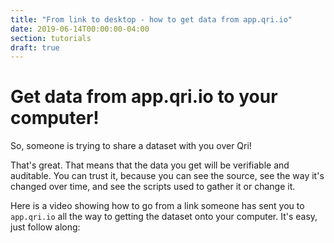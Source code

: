 ```yaml
---
title: "From link to desktop - how to get data from app.qri.io"
date: 2019-06-14T00:00:00-04:00
section: tutorials
draft: true
---
```


# Get data from app.qri.io to your computer!

So, someone is trying to share a dataset with you over Qri! 

That's great. That means that the data you get will be verifiable and auditable. You can trust it, because you can see the source, see the way it's changed over time, and see the scripts used to gather it or change it.

Here is a video showing how to go from a link someone has sent you to `app.qri.io` all the way to getting the dataset onto your computer. It's easy, just follow along:


<iframe width="560" height="315" src="" frameborder="0" allow="accelerometer; autoplay; encrypted-media; gyroscope; picture-in-picture" allowfullscreen></iframe>